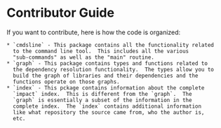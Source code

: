 # Contributor Guide

If you want to contribute, here is how the code is organized:

    * `cmdsline` - This package contains all the functionality related
	  to the command line tool.  This includes all the various
	  "sub-commands" as well as the "main" routine.
	* `graph` - This package contains types and functions related to
	  the dependency resolution functionality.  The types allow you to
	  build the graph of libraries and their dependencies and the
	  functions operate on those graphs.
	* `index` - This pckage contains information about the complete
	  `impact` index.  This is different from the `graph`.  The
	  `graph` is essentially a subset of the information in the
	  complete index.  The `index` contains additional information
	  like what repository the source came from, who the author is,
	  etc.
